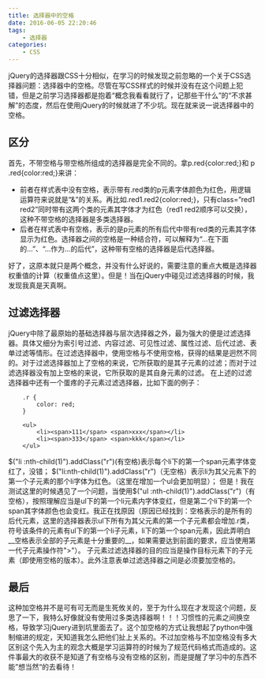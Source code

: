 ```yaml
---
title: 选择器中的空格
date: 2016-06-05 22:20:46
tags:
	- 选择器
categories:
	- CSS
---
```

jQuery的选择器跟CSS十分相似，在学习的时候发现之前忽略的一个关于CSS选择器问题：选择器中的空格。尽管在写CSS样式的时候并没有在这个问题上犯错，但是之前学习选择器都是抱着“概念我看看就行了，记那些干什么”的“不求甚解”的态度，然后在使用jQuery的时候就进了不少坑。现在就来说一说选择器中的空格。
<!--more-->
## 区分
首先，不带空格与带空格所组成的选择器是完全不同的。拿p.red{color:red;}和 p .red{color:red;}来讲：
* 前者在样式表中没有空格，表示带有.red类的p元素字体颜色为红色，用逻辑运算符来说就是“&”的关系。再比如.red1.red2{color:red;}，只有class=”red1 red2”同时带有这两个类的元素其字体才为红色（red1 red2顺序可以交换），这种不带空格的选择器是多类选择器。
* 后者在样式表中有空格，表示的是p元素的所有后代中带有red类的元素其字体显示为红色。选择器之间的空格是一种结合符，可以解释为“...在下面的...”、“...作为...的后代”，这种带有空格的选择器是后代选择器。

好了，这原本就只是两个概念，并没有什么好说的，需要注意的重点大概是选择器权重值的计算（权重值点这里）。但是！当在jQuery中碰见过滤选择器的时候，我发现我真是天真啊。
## 过滤选择器
jQuery中除了最原始的基础选择器与层次选择器之外，最为强大的便是过滤选择器。具体又细分为索引号过滤、内容过滤、可见性过滤、属性过滤、后代过滤、表单过滤等情形。在过滤选择器中，使用空格与不使用空格，获得的结果是迥然不同的。对于过滤选择器加上了空格的来说，它所获取的是其子元素的过滤；而对于过滤选择器没有加上空格的来说，它所获取的是其自身元素的过滤。
在上述的过滤选择器中还有一个蛋疼的子元素过滤选择器，比如下面的例子：
```
	.r {
    	color: red;
    }

    <ul>
        <li><span>111</span> <span>xxx</span></li>
        <li><span>333</span> <span>kkk</span></li>
    </ul>
```
$("li :nth-child(1)").addClass("r")(有空格)表示每个li下的第一个span元素字体变红了，没错；
$("li:nth-child(1)").addClass("r")（无空格）表示li为其父元素下的第一个子元素的那个li字体为红色。（这里在增加一个ul会更加明显）；
但是！我在测试这里的时候遇见了一个问题，当使用$("ul :nth-child(1)").addClass("r")（有空格），按照理解应当是ul下的第一个li元素内字体变红，但是第二个li下的第一个span其字体颜色也会变红。我正在找原因（原因已经找到：空格表示的是所有的后代元素，这里的选择器表示ul下所有为其父元素的第一个子元素都会增加.r类，符号该条件的元素有ul下的第一个li子元素，li下的第一个span元素，因此弄明白__空格表示全部的子元素是十分重要的__，如果需要达到前面的要求，应当使用第一代子元素操作符">"）。
子元素过滤选择器的目的应当是操作目标元素下的子元素（即使用空格的版本）。此外注意表单过滤选择器之间是必须要加空格的。

## 最后
这种加空格并不是可有可无而是生死攸关的，至于为什么现在才发现这个问题，反思了一下，我特么好像就没有使用过多类选择器啊！！！习惯性的元素之间换空格，导致学习jQuery进到坑里面去了。这个加空格的方式让我想起了python中强制缩进的规定，天知道我怎么把他们扯上关系的。不过加空格与不加空格没有多大区别这个先入为主的观念大概是学习运算符的时候为了规范代码格式而造成的。这件事最大的收获不是知道了有空格与没有空格的区别，而是提醒了学习中的东西不能”想当然“的去看待！